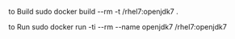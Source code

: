 to Build
	sudo docker build --rm -t <username>/rhel7:openjdk7 .
 
to Run
	sudo docker run -ti --rm --name openjdk7 <username>/rhel7:openjdk7

